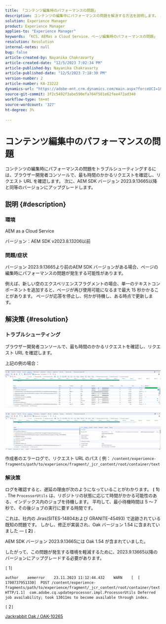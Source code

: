 ```yaml
---
title: 「コンテンツ編集時のパフォーマンスの問題」
description: コンテンツの編集中にパフォーマンスの問題を解決する方法を説明します。 AEM SDK バージョン 2023.9.13665と同じかそれ以降のバージョンにアップグレードしてください。
solution: Experience Manager
product: Experience Manager
applies-to: "Experience Manager"
keywords: 「KCS、AEMas a Cloud Service、ページ編集時のパフォーマンスの問題」
resolution: Resolution
internal-notes: null
bug: false
article-created-by: Nayanika Chakravarty
article-created-date: "12/5/2023 7:02:34 PM"
article-published-by: Nayanika Chakravarty
article-published-date: "12/5/2023 7:18:30 PM"
version-number: 2
article-number: KA-23222
dynamics-url: "https://adobe-ent.crm.dynamics.com/main.aspx?forceUCI=1&pagetype=entityrecord&etn=knowledgearticle&id=043862d7-a093-ee11-be37-6045bd006793"
source-git-commit: 3f2c5492f3abe590efa764f581e62fee472ad340
workflow-type: tm+mt
source-wordcount: '327'
ht-degree: 3%

---
```


# コンテンツ編集中のパフォーマンスの問題


コンテンツの編集時にパフォーマンスの問題をトラブルシューティングするには、ブラウザー開発者コンソールで、最も時間のかかるリクエストを確認し、リクエスト URL を確認します。 次に、AEM SDK バージョン 2023.9.13665以降と同等のバージョンにアップグレードします。

## 説明 {#description}


### 環境

AEM as a Cloud Service

バージョン：AEM SDK v2023.8.13206以前

### 問題/症状

バージョン 2023.9.13665より前のAEM SDK バージョンがある場合、ページの編集時にパフォーマンスの問題が発生する可能性があります。

例えば、新しい空のエクスペリエンスフラグメントの場合、単一のテキストコンポーネントを追加すると、ページが再び使用可能になるまで最大 15 秒かかることがあります。 ページが応答を停止し、何かが待機し、ある時点で更新します。


## 解決策 {#resolution}


### トラブルシューティング

ブラウザー開発者コンソールで、最も時間のかかるリクエストを確認し、リクエスト URL を確認します。

上記の例の場合：

![](assets/20d78534-ad8a-ee11-8179-6045bd006a22.png)

![](assets/76c14aea-ad8a-ee11-8179-6045bd006a22.png)

作成者のエラーログで、リクエスト URL のパス ( 例： `/content/experience-fragments/path/to/experience/fragment/_jcr_content/root/container/text`

### 解決策

ログを確認すると、遅延の理由が次のようになっていることがわかります。 <b>`[` 1`]` </b>. The `ProcessorUtils` は、リポジトリの状態に応じて時間がかかる可能性のある、インデックス内のジョブを待機します。 平均して、最小待機時間は 5 ～ 7 秒で、その後ジョブの実行に要する時間です。

これは、社内の Jiras(SITES-14804および GRANITE-45493) で追跡されている既知の問題です。 しかし、修正が実装され、Oak バージョン 1.54 に含まれていました — <b>`[` 2`]` </b>.

AEM SDK バージョン 2023.9.13665には Oak 1.54 が含まれていました。

したがって、この問題が発生する環境を軽減するために、2023.9.13665以降のバージョンにアップグレードする必要があります。

`[` 1`]`


```
author    aemerror    23.11.2023 11:12:44.432    WARN    [  [ 1700737951330]  POST /content/experience-fragments/path/to/experience/fragment/_jcr_content/root/container/text HTTP/1.1]  com.adobe.cq.updateprocessor.impl.ProcessorUtils Deferred job availability; took 13011ms to become available through index.
```


`[` 2`]`

[Jackrabbit Oak / OAK-10265](https://issues.apache.org/jira/browse/OAK-10265)
